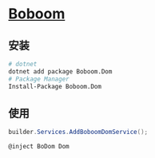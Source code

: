 # [Boboom](https://github.com/chenshenchao/boboom-dom)

## 安装

```bash
# dotnet
dotnet add package Boboom.Dom
# Package Manager
Install-Package Boboom.Dom
```

## 使用

```csharp
builder.Services.AddBoboomDomService();
```

```razor
@inject BoDom Dom
```
